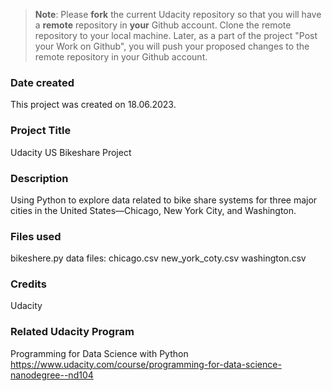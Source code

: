 >**Note**: Please **fork** the current Udacity repository so that you will have a **remote** repository in **your** Github account. Clone the remote repository to your local machine. Later, as a part of the project "Post your Work on Github", you will push your proposed changes to the remote repository in your Github account.

### Date created
This project was created on 18.06.2023.

### Project Title
Udacity US Bikeshare Project

### Description
Using Python to explore data related to bike share systems for three major cities in the United States—Chicago, New York City, and Washington.

### Files used
bikeshere.py
data files:
    chicago.csv
    new_york_coty.csv
    washington.csv

### Credits
Udacity

### Related Udacity Program 
Programming for Data Science with Python
https://www.udacity.com/course/programming-for-data-science-nanodegree--nd104
